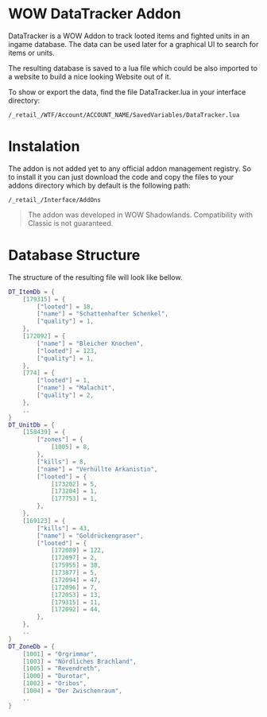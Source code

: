 # WOW DataTracker Addon

DataTracker is a WOW Addon to track looted items and fighted units in an ingame database.
The data can be used later for a graphical UI to search for items or units.

The resulting database is saved to a lua file which could be also imported to a website to build a nice looking Website out of it.

To show or export the data, find the file DataTracker.lua in your interface directory:

~~~
/_retail_/WTF/Account/ACCOUNT_NAME/SavedVariables/DataTracker.lua
~~~

# Instalation

The addon is not added yet to any official addon management registry.
So to install it you can just download the code and copy the files to your addons directory which by default is the following path:

~~~
/_retail_/Interface/AddOns
~~~

> The addon was developed in WOW Shadowlands. Compatibility with Classic is not guaranteed.

# Database Structure

The structure of the resulting file will look like bellow.

~~~lua
DT_ItemDb = {
	[179315] = {
		["looted"] = 18,
		["name"] = "Schattenhafter Schenkel",
		["quality"] = 1,
	},
	[172092] = {
		["name"] = "Bleicher Knochen",
		["looted"] = 123,
		["quality"] = 1,
	},
	[774] = {
		["looted"] = 1,
		["name"] = "Malachit",
		["quality"] = 2,
	},
    ..
}
DT_UnitDb = {
	[158439] = {
		["zones"] = {
			[1005] = 8,
		},
		["kills"] = 8,
		["name"] = "Verhüllte Arkanistin",
		["looted"] = {
			[173202] = 5,
			[173204] = 1,
			[177753] = 1,
		},
	},
	[169123] = {
		["kills"] = 43,
		["name"] = "Goldrückengraser",
		["looted"] = {
			[172089] = 122,
			[172097] = 2,
			[175955] = 38,
			[173877] = 5,
			[172094] = 47,
			[172096] = 7,
			[172053] = 13,
			[179315] = 11,
			[172092] = 44,
		},
	},
    ..
}
DT_ZoneDb = {
	[1001] = "Orgrimmar",
	[1003] = "Nördliches Brachland",
	[1005] = "Revendreth",
	[1000] = "Durotar",
	[1002] = "Oribos",
	[1004] = "Der Zwischenraum",
    ..
}

~~~
